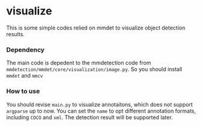 # visualize
This is some simple codes relied on mmdet to visualize object detection results.

### Dependency
The main code is depedent to the mmdetection code from `mmdetection/mmdet/core/visualization/image.py`. So you should install `mmdet` and `mmcv`

### How to use
You should revise `main.py` to visualize annotaitons, which does not support `argparse` up to now.
You can set the `name` to opt different annotation formats, including `COCO` and `xml`.
The detection result will be supported later.
